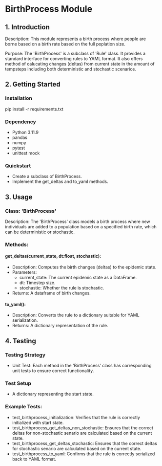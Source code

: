 # BirthProcess Module

## 1. Introduction
Description: This module represents a birth process where people are borne based on a birth rate based on the full poplation size.

Purpose: The 'BirthProcess' is a subclass of 'Rule' class. It provides a standard interface for converting rules to YAML format. It also offers method of calucating changes (deltas) from current state in the amount of tempsteps including both deterministic and stochastic scenarios.

## 2. Getting Started
### Installation
pip install -r requirements.txt

### Dependency
* Python 3.11.9
* pandas
* numpy
* pytest
* unittest mock

### Quickstart
* Create a subclass of BirthProcess.
* Implement the get_deltas and to_yaml methods.

## 3. Usage
### Class: 'BirthProcess'
Description: The 'BirthProcess' class models a birth process where new individuals are added to a population based on a specified birth rate, which can be deterministic or stochastic.

### Methods:
#### get_deltas(current_state, dt:float, stochastic):
* Description: Computes the birth changes (deltas) to the epidemic state.
* Parameters:
  * current_state: The current epidemic state as a DataFrame.
  * dt: Timestep size.
  * stochastic: Whether the rule is stochastic.
* Returns: A dataframe of birth changes.

#### to_yaml():
* Description: Converts the rule to a dictionary suitable for YAML serialization.
* Returns: A dictionary representation of the rule.

## 4. Testing
### Testing Strategy
* Unit Test: Each method in the 'BirthProcess' class has corresponding unit tests to ensure correct functionality.

### Test Setup
* A dictionary representing the start state.

### Example Tests:
* test_birthprocess_initialization: Verifies that the rule is correctly initialized with start state.
* test_birthprocess_get_deltas_non_stochastic: Ensures that the correct deltas for non-stochastic senario are calculated based on the current state.
* test_birthprocess_get_deltas_stochastic: Ensures that the correct deltas for stochastic senario are calculated based on the current state.
* test_birthprocess_to_yaml: Confirms that the rule is correctly serialized back to YAML format.
